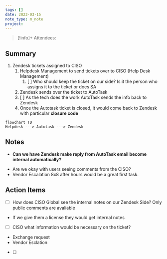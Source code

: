 ```yaml
---
tags: []
date: 2023-03-15
note_type: m_note
project:
---
```


> [!info]+
>Attendees: 


## Summary
1. Zendesk tickets assigned to CISO
	1. Helpdesk Management to send tickets over to CISO (Help Desk Management)
		1. [ ] Who should keep the ticket on our side? Is it the person who assigns it to the ticket or does SA
	2. Zendesk sends over the ticket to AutoTask
	3. [ ] As the tech does the work AutoTask sends the info back to Zendesk
	4. Once the Autotask ticket is closed, it would come back to Zendesk with particular **closure code**


```mermaid
flowchart TD
Helpdesk ---> Autotask ---> Zendesk
```

## Notes
- **Can we have Zendesk make reply from AutoTask email become internal automatically?**
* Are we okay with users seeing comments from the CISO?
* Vendor Escalation 8x8 after hours would be a great first task.

## Action Items
- [ ] How does CISO Global see the internal notes on our Zendesk Side? Only public comments are avaliable
- If we give them a license they would get internal notes
- [ ] CISO what information would be necessary on the ticket?
* Exchange request
* Vendor Esclation
- [ ] 